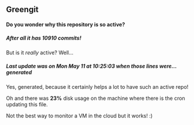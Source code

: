 ## Greengit

#### Do you wonder why this repository is so active?

##### After all it has 10910 commits!

But is it *really* active? Well...

##### Last update was on Mon May 11 at 10:25:03 when those lines were... generated

Yes, generated, because it certainly helps a lot to have such an active repo!

Oh and there was **23%** disk usage on the machine
where there is the cron updating this file.

Not the best way to monitor a VM in the cloud but it works! :)
